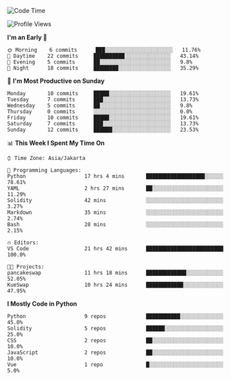 <!--START_SECTION:waka-->
![Code Time](http://img.shields.io/badge/Code%20Time-1%2C171%20hrs%2041%20mins-blue)

![Profile Views](http://img.shields.io/badge/Profile%20Views-7-blue)

**I'm an Early 🐤** 

```text
🌞 Morning    6 commits      ███░░░░░░░░░░░░░░░░░░░░░░   11.76% 
🌆 Daytime    22 commits     ██████████░░░░░░░░░░░░░░░   43.14% 
🌃 Evening    5 commits      ██░░░░░░░░░░░░░░░░░░░░░░░   9.8% 
🌙 Night      18 commits     ████████░░░░░░░░░░░░░░░░░   35.29%

```
📅 **I'm Most Productive on Sunday** 

```text
Monday       10 commits     █████░░░░░░░░░░░░░░░░░░░░   19.61% 
Tuesday      7 commits      ███░░░░░░░░░░░░░░░░░░░░░░   13.73% 
Wednesday    5 commits      ██░░░░░░░░░░░░░░░░░░░░░░░   9.8% 
Thursday     0 commits      ░░░░░░░░░░░░░░░░░░░░░░░░░   0.0% 
Friday       10 commits     █████░░░░░░░░░░░░░░░░░░░░   19.61% 
Saturday     7 commits      ███░░░░░░░░░░░░░░░░░░░░░░   13.73% 
Sunday       12 commits     ██████░░░░░░░░░░░░░░░░░░░   23.53%

```


📊 **This Week I Spent My Time On** 

```text
⌚︎ Time Zone: Asia/Jakarta

💬 Programming Languages: 
Python                   17 hrs 4 mins       ███████████████████░░░░░░   78.61% 
YAML                     2 hrs 27 mins       ██░░░░░░░░░░░░░░░░░░░░░░░   11.29% 
Solidity                 42 mins             ░░░░░░░░░░░░░░░░░░░░░░░░░   3.27% 
Markdown                 35 mins             ░░░░░░░░░░░░░░░░░░░░░░░░░   2.74% 
Bash                     28 mins             ░░░░░░░░░░░░░░░░░░░░░░░░░   2.15%

🔥 Editors: 
VS Code                  21 hrs 42 mins      █████████████████████████   100.0%

🐱‍💻 Projects: 
pancakeswap              11 hrs 18 mins      █████████████░░░░░░░░░░░░   52.05% 
KueSwap                  10 hrs 24 mins      ████████████░░░░░░░░░░░░░   47.95%

```

**I Mostly Code in Python** 

```text
Python                   9 repos             ███████████░░░░░░░░░░░░░░   45.0% 
Solidity                 5 repos             ██████░░░░░░░░░░░░░░░░░░░   25.0% 
CSS                      2 repos             ██░░░░░░░░░░░░░░░░░░░░░░░   10.0% 
JavaScript               2 repos             ██░░░░░░░░░░░░░░░░░░░░░░░   10.0% 
Vue                      1 repo              █░░░░░░░░░░░░░░░░░░░░░░░░   5.0%

```



<!--END_SECTION:waka-->
